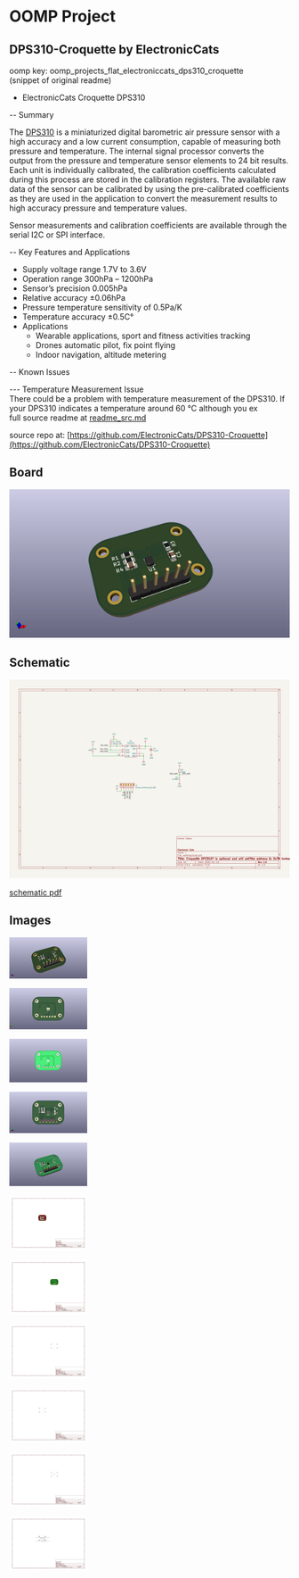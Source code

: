 # OOMP Project  
## DPS310-Croquette  by ElectronicCats  
  
oomp key: oomp_projects_flat_electroniccats_dps310_croquette  
(snippet of original readme)  
  
- ElectronicCats Croquette DPS310  
  
-- Summary  
  
The [DPS310](https://www.infineon.com/dgdl/Infineon-DPS310-DS-v01_00-EN.pdf?fileId=5546d462576f34750157750826c42242) is a miniaturized digital barometric air pressure sensor with a high accuracy and a low current consumption, capable of measuring both pressure and temperature. The internal signal processor converts the output from the pressure and temperature sensor elements to 24 bit results. Each unit is individually calibrated, the calibration coefficients calculated during this process are stored in the calibration registers. The available raw data of the sensor can be calibrated by using the pre-calibrated coefficients as they are used in the application to convert the measurement results to high accuracy pressure and temperature values.  
  
Sensor measurements and calibration coefficients are available through the serial I2C or SPI interface.  
  
-- Key Features and Applications  
* Supply voltage range 1.7V to 3.6V  
* Operation range 300hPa – 1200hPa  
* Sensor’s precision 0.005hPa  
* Relative accuracy ±0.06hPa  
* Pressure temperature sensitivity of 0.5Pa/K  
* Temperature accuracy  ±0.5C°  
* Applications  
  * Wearable applications, sport and fitness activities tracking  
  * Drones automatic pilot, fix point flying  
  * Indoor navigation, altitude metering  
  
-- Known Issues  
  
--- Temperature Measurement Issue  
There could be a problem with temperature measurement of the DPS310. If your DPS310 indicates a temperature around 60 °C although you ex  
  full source readme at [readme_src.md](readme_src.md)  
  
source repo at: [https://github.com/ElectronicCats/DPS310-Croquette](https://github.com/ElectronicCats/DPS310-Croquette)  
## Board  
  
[![working_3d.png](working_3d_600.png)](working_3d.png)  
## Schematic  
  
[![working_schematic.png](working_schematic_600.png)](working_schematic.png)  
  
[schematic pdf](working_schematic.pdf)  
## Images  
  
[![working_3d.png](working_3d_140.png)](working_3d.png)  
  
[![working_3d_back.png](working_3d_back_140.png)](working_3d_back.png)  
  
[![working_3D_bottom.png](working_3D_bottom_140.png)](working_3D_bottom.png)  
  
[![working_3d_front.png](working_3d_front_140.png)](working_3d_front.png)  
  
[![working_3D_top.png](working_3D_top_140.png)](working_3D_top.png)  
  
[![working_assembly_page_01.png](working_assembly_page_01_140.png)](working_assembly_page_01.png)  
  
[![working_assembly_page_02.png](working_assembly_page_02_140.png)](working_assembly_page_02.png)  
  
[![working_assembly_page_03.png](working_assembly_page_03_140.png)](working_assembly_page_03.png)  
  
[![working_assembly_page_04.png](working_assembly_page_04_140.png)](working_assembly_page_04.png)  
  
[![working_assembly_page_05.png](working_assembly_page_05_140.png)](working_assembly_page_05.png)  
  
[![working_assembly_page_06.png](working_assembly_page_06_140.png)](working_assembly_page_06.png)  
